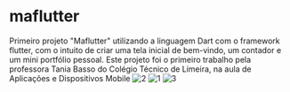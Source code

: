# maflutter
Primeiro projeto "Maflutter" utilizando a linguagem Dart com o framework flutter, com o intuito de criar uma tela inicial de bem-vindo, um contador e um mini portfólio pessoal. Este projeto foi o primeiro trabalho pela professora Tania Basso do Colégio Técnico de Limeira, na aula de Aplicações e Dispositivos Mobile
![2](https://github.com/msinatora/maflutter/assets/119950611/a96cf93d-6e95-4d14-8558-52f2c3ddacb0)
![1](https://github.com/msinatora/maflutter/assets/119950611/62facf01-52bb-428e-b307-026f1e0fcaa3)
![3](https://github.com/msinatora/maflutter/assets/119950611/1fa8cddd-b6ee-45c6-a727-e1d9d1ff3438)
